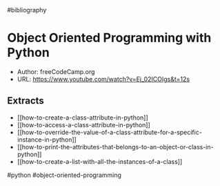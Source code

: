 #bibliography

# Object Oriented Programming with Python

- Author: freeCodeCamp.org
- URL: <https://www.youtube.com/watch?v=Ej_02ICOIgs&t=12s>

## Extracts
- [[how-to-create-a-class-attribute-in-python]]
- [[how-to-access-a-class-attribute-in-python]]
- [[how-to-override-the-value-of-a-class-attribute-for-a-specific-instance-in-python]]
- [[how-to-print-the-attributes-that-belongs-to-an-object-or-class-in-python]]
- [[how-to-create-a-list-with-all-the-instances-of-a-class]]

#python
#object-oriented-programming
